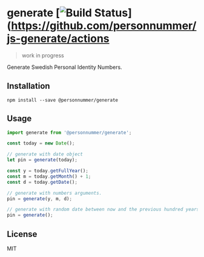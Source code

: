 # generate [![Build Status](https://github.com/personnummer/js-generate/workflows/build/badge.svg)](https://github.com/personnummer/js-generate/actions

> work in progress

Generate Swedish Personal Identity Numbers.

## Installation

```
npm install --save @personnummer/generate
```

## Usage

```js
import generate from '@personnummer/generate';

const today = new Date();

// generate with date object
let pin = generate(today);

const y = today.getFullYear();
const m = today.getMonth() + 1;
const d = today.getDate();

// generate with numbers arguments.
pin = generate(y, m, d);

// generate with random date between now and the previous hundred years and the next hundred years.
pin = generate();
```

## License

MIT